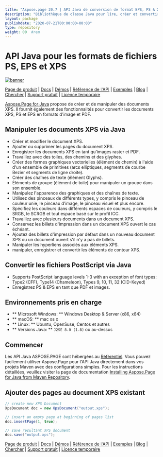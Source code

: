 ```yaml
---
title: "Aspose.page 20.7 | API Java de conversion de format EPS, PS & XPS" 
description: "Bibliothèque de classe Java pour lire, créer et convertir les formats XPS, PS & EPS. Prend en charge le glyphe, la brosse d'image, le vecteur, le bezier, le pinceau couleur, la transparence et le masque d'opacité." 
layout: package
publishdate: "2020-07-21T00:00:00+00:00"
type: repository
weight: 00	#rem
---
```


# API Java pour les formats de fichiers PS, EPS et XPS
[![banner](../aspose_page-for-java-banner.png)](./)

[Page de produit](https://products.aspose.com/page/java) | [Docs](https://docs.aspose.com/page/java/) | [Démos](https://products.aspose.app/page/family) | [Référence de l'API](https://apireference.aspose.com/page/java) | [Exemples](https://github.com/aspose-page/Aspose.Page-for-Java) | [Blog](https://blog.aspose.com/category/page/) | [Chercher](https://search.aspose.com/) | [Support gratuit](https://forum.aspose.com/c/page) | [Licence temporaire](https://purchase.aspose.com/temporary-license)

[Aspose.Page for Java](https://products.aspose.com/page/java) propose de créer et de manipuler des documents XPS. Il fournit également des fonctionnalités pour convertir les documents XPS, PS et EPS en formats d'image et PDF.

## Manipuler les documents XPS via Java
- Créer et modifier le document XPS.
- Ajouter ou supprimer les pages du document XPS.
- Enregistrer les documents XPS en tant qu'images raster et PDF.
- Travaillez avec des toiles, des chemins et des glyphes.
- Créer des formes graphiques vectorielles (élément de chemin) à l'aide d'un ensemble de primitives (arcs elliptiques, segments de courbe Bezier et segments de ligne droite).
- Créer des chaînes de texte (élément Glyphs).
- Éléments de groupe (élément de toile) pour manipuler un groupe dans son ensemble.
- Manipulez l'apparence des graphiques et des chaînes de texte.
- Utilisez des pinceaux de différents types, y compris le pinceau de couleur unie, le pinceau d'image, le pinceau visuel et plus encore.
- Spécifiez les couleurs dans différents espaces de couleurs, y compris le SRGB, le SCRGB et tout espace basé sur le profil ICC.
- Travaillez avec plusieurs documents dans un document XPS.
- Conservez les billets d'impression dans un document XPS ouvert le cas échéant.
- Ajoutez des billets d'impression par défaut dans un nouveau document XPS ou un document ouvert s'il n'y a pas de billets.
- Manipuler les hyperliens associés aux éléments XPS.
- manipuler, enregistrer et convertir les éléments de contour XPS.

## Convertir les fichiers PostScript via Java
- Supports PostScript language levels 1-3 with an exception of font types: Type2 (CFF), Type14 (Chameleon), Types 9, 10, 11, 32 (CID-Keyed)
- Enregistrez PS & EPS en tant que PDF et images.

## Environnements pris en charge
- ** Microsoft Windows: ** Windows Desktop & Server (x86, x64)
- ** macOS: ** mac os x
- ** Linux: ** Ubuntu, OpenSuse, Centos et autres
- ** Versions Java: ** `J2SE 8.0 (1.8)` ou au-dessus

## Commencer

Les API Java ASPOSE.PAGE sont hébergées au [Référentiel](https://releases.aspose.com/page/java/). Vous pouvez facilement utiliser Aspose.Page pour l'API Java directement dans vos projets Maven avec des configurations simples. Pour les instructions détaillées, veuillez visiter la page de documentation [Installing Aspose.Page for Java from Maven Repository](https://docs.aspose.com/page/java/installation/).

## Ajouter des pages au document XPS existant

```java
// create new XPS Document
XpsDocument doc = new XpsDocument("output.xps");

// insert an empty page at beginning of pages list
doc.insertPage(1, true);

// save resultant XPS document
doc.save("output.xps");
```

[Page de produit](https://products.aspose.com/page/java) | [Docs](https://docs.aspose.com/page/java/) | [Démos](https://products.aspose.app/page/family) | [Référence de l'API](https://apireference.aspose.com/page/java) | [Exemples](https://github.com/aspose-page/Aspose.Page-for-Java) | [Blog](https://blog.aspose.com/category/page/) | [Chercher](https://search.aspose.com/) | [Support gratuit](https://forum.aspose.com/c/page) | [Licence temporaire](https://purchase.aspose.com/temporary-license)
